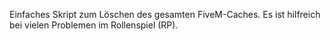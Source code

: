 Einfaches Skript zum Löschen des gesamten FiveM-Caches. Es ist hilfreich bei vielen Problemen im Rollenspiel (RP).
